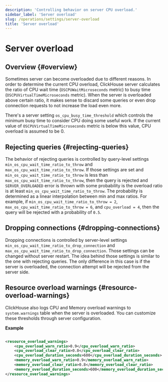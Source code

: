 ```yaml
---
description: 'Controlling behavior on server CPU overload.'
sidebar_label: 'Server overload'
slug: /operations/settings/server-overload
title: 'Server overload'
---
```


# Server overload

## Overview {#overview}

Sometimes server can become overloaded due to different reasons. In order to determine the current CPU overload,
ClickHouse server calculates the ratio of CPU wait time (`OSCPUWaitMicroseconds` metric) to busy time
(`OSCPUVirtualTimeMicroseconds` metric). When the server is overloaded above certain ratio,
it makes sense to discard some queries or even drop connection requests to not increase the load even more.

There's a server setting `os_cpu_busy_time_threshold` which controls the minimum busy time to consider CPU
doing some useful work. If the current value of `OSCPUVirtualTimeMicroseconds` metric is below this value,
CPU overload is assumed to be 0.

## Rejecting queries {#rejecting-queries}

The behavior of rejecting queries is controlled by query-level settings `min_os_cpu_wait_time_ratio_to_throw` and
`max_os_cpu_wait_time_ratio_to_throw`. If those settings are set and `min_os_cpu_wait_time_ratio_to_throw` is less
than `max_os_cpu_wait_time_ratio_to_throw`, then the query is rejected and `SERVER_OVERLOADED` error is thrown
with some probability is the overload ratio is at least `min_os_cpu_wait_time_ratio_to_throw`. The probability
is determined as a linear interpolation between min and max ratios. For example, if `min_os_cpu_wait_time_ratio_to_throw = 2`,
`max_os_cpu_wait_time_ratio_to_throw = 6`, and `cpu_overload = 4`, then the query will be rejected with a probability of `0.5`.

## Dropping connections {#dropping-connections}

Dropping connections is controlled by server-level settings `min_os_cpu_wait_time_ratio_to_drop_connection` and
`max_os_cpu_wait_time_ratio_to_drop_connection`. Those settings can be changed without server restart. The idea behind
those settings is similar to the one with rejecting queries. The only difference in this case is if the server is overloaded,
the connection attempt will be rejected from the server side.

## Resource overload warnings {#resource-overload-warnings}

ClickHouse also logs CPU and Memory overload warnings to `system.warnings` table when the server is overloaded. You can
customize these thresholds through server configuration.

**Example**

```xml

<resource_overload_warnings>
    <cpu_overload_warn_ratio>0.9</cpu_overload_warn_ratio>
    <cpu_overload_clear_ratio>0.8</cpu_overload_clear_ratio>
    <cpu_overload_duration_seconds>600</cpu_overload_duration_seconds>
    <memory_overload_warn_ratio>0.9</memory_overload_warn_ratio>
    <memory_overload_clear_ratio>0.8</memory_overload_clear_ratio>
    <memory_overload_duration_seconds>600</memory_overload_duration_seconds>
</resource_overload_warnings>
```
